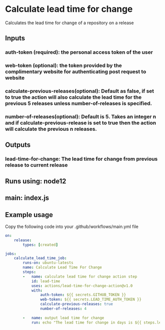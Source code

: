 # Calculate lead time for change
Calculates the lead time for change of a repository on a release
## Inputs
### auth-token (required): the personal access token of the user
### web-token (optional): the token provided by the complimentary website for authenticating post request to website
### calculate-previous-releases(optional): Default as false, if set to true the action will also calculate the lead time for the previous 5 releases unless number-of-releases is specified.
### number-of-releases(optional): Default is 5. Takes an integer n and if calculate-previous-release is set to true then the action will calculate the previous n releases.
## Outputs
### lead-time-for-change: The lead time for change from previous release to current release

## Runs using: node12
## main: index.js
## Example usage
Copy the following code into your .github/workflows/main.yml file

```yaml
on:
    release:
        types: [created]

jobs:
    calculate_lead_time_job:
        runs-on: ubuntu-latests
        name: Calculate Lead Time For Change
        steps:
        -   name: calculate lead time for change action step
            id: lead-time
            uses: actions/lead-time-for-change-action@v1.0
            with:
                auth-token: ${{ secrets.GITHUB_TOKEN }}
                web-token: ${{ secrets.LEAD_TIME_AUTH_TOKEN }}
                calculate-previous-releases: true
                number-of-releases: 4
                
        -   name: output lead time for change
            run: echo "The lead time for change in days is ${{ steps.lead-time.outputs.lead-time-for-change }}

```
